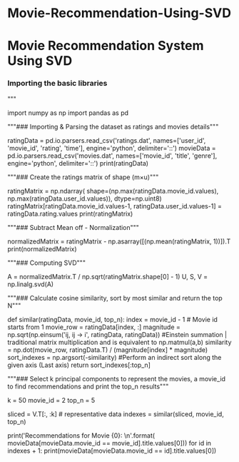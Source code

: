# Movie-Recommendation-Using-SVD




# Movie Recommendation System Using SVD

### Importing the basic libraries
"""

import numpy as np
import pandas as pd

"""### Importing & Parsing the dataset as ratings and movies details"""

ratingData = pd.io.parsers.read_csv('ratings.dat', 
    names=['user_id', 'movie_id', 'rating', 'time'],
    engine='python', delimiter='::')
movieData = pd.io.parsers.read_csv('movies.dat',
    names=['movie_id', 'title', 'genre'],
    engine='python', delimiter='::')
print(ratingData)

"""### Create the ratings matrix of shape (m×u)"""

ratingMatrix = np.ndarray(
    shape=(np.max(ratingData.movie_id.values), np.max(ratingData.user_id.values)),
    dtype=np.uint8)
ratingMatrix[ratingData.movie_id.values-1, ratingData.user_id.values-1] = ratingData.rating.values
print(ratingMatrix)

"""### Subtract Mean off - Normalization"""

normalizedMatrix = ratingMatrix - np.asarray([(np.mean(ratingMatrix, 1))]).T
print(normalizedMatrix)

"""### Computing SVD"""

A = normalizedMatrix.T / np.sqrt(ratingMatrix.shape[0] - 1)
U, S, V = np.linalg.svd(A)

"""### Calculate cosine similarity, sort by most similar and return the top N"""

def similar(ratingData, movie_id, top_n):
    index = movie_id - 1 # Movie id starts from 1
    movie_row = ratingData[index, :]
    magnitude = np.sqrt(np.einsum('ij, ij -> i', ratingData, ratingData)) #Einstein summation |  traditional matrix multiplication and is equivalent to np.matmul(a,b)
    similarity = np.dot(movie_row, ratingData.T) / (magnitude[index] * magnitude)
    sort_indexes = np.argsort(-similarity) #Perform an indirect sort along the given axis (Last axis)
    return sort_indexes[:top_n]

"""### Select k principal components to represent the movies, a movie_id to find recommendations and print the top_n results"""

k = 50
movie_id = 2
top_n = 5

sliced = V.T[:, :k] # representative data
indexes = similar(sliced, movie_id, top_n)

print('Recommendations for Movie {0}: \n'.format(
movieData[movieData.movie_id == movie_id].title.values[0]))
for id in indexes + 1:
    print(movieData[movieData.movie_id == id].title.values[0])
